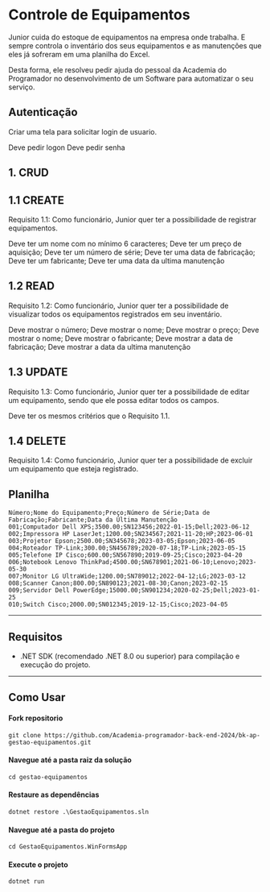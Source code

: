 # Controle de Equipamentos

Junior cuida do estoque de equipamentos na empresa onde trabalha. E sempre controla o inventário dos seus equipamentos e as manutenções que eles já sofreram em uma planilha do Excel.

Desta forma, ele resolveu pedir ajuda do pessoal da Academia do Programador no desenvolvimento de um Software para automatizar o seu serviço.  

## Autenticação

Criar uma tela para solicitar login de usuario.

Deve pedir logon
Deve pedir senha

## 1. CRUD
## 1.1 CREATE
Requisito 1.1: Como funcionário, Junior quer ter a possibilidade de registrar equipamentos.

Deve ter um nome com no mínimo 6 caracteres;
Deve ter um preço de aquisição;
Deve ter um número de série;
Deve ter uma data de fabricação;
Deve ter um fabricante;
Deve ter uma data da ultima manutenção

## 1.2 READ
Requisito 1.2: Como funcionário, Junior quer ter a possibilidade de visualizar todos os equipamentos registrados em seu inventário.

Deve mostrar o número;
Deve mostrar o nome;
Deve mostrar o preço;
Deve mostrar o nome;
Deve mostrar o fabricante;
Deve mostrar a data de fabricação;
Deve mostrar a data da ultima manutenção

## 1.3 UPDATE
Requisito 1.3: Como funcionário, Junior quer ter a possibilidade de editar um equipamento, sendo que ele possa editar todos os campos.

Deve ter os mesmos critérios que o Requisito 1.1.

## 1.4 DELETE
Requisito 1.4: Como funcionário, Junior quer ter a possibilidade de excluir um equipamento que esteja registrado.

## Planilha

```
Número;Nome do Equipamento;Preço;Número de Série;Data de Fabricação;Fabricante;Data da Última Manutenção
001;Computador Dell XPS;3500.00;SN123456;2022-01-15;Dell;2023-06-12
002;Impressora HP LaserJet;1200.00;SN234567;2021-11-20;HP;2023-06-01
003;Projetor Epson;2500.00;SN345678;2023-03-05;Epson;2023-06-05
004;Roteador TP-Link;300.00;SN456789;2020-07-18;TP-Link;2023-05-15
005;Telefone IP Cisco;600.00;SN567890;2019-09-25;Cisco;2023-04-20
006;Notebook Lenovo ThinkPad;4500.00;SN678901;2021-06-10;Lenovo;2023-05-30
007;Monitor LG UltraWide;1200.00;SN789012;2022-04-12;LG;2023-03-12
008;Scanner Canon;800.00;SN890123;2021-08-30;Canon;2023-02-15
009;Servidor Dell PowerEdge;15000.00;SN901234;2020-02-25;Dell;2023-01-25
010;Switch Cisco;2000.00;SN012345;2019-12-15;Cisco;2023-04-05
```

---
## Requisitos

- .NET SDK (recomendado .NET 8.0 ou superior) para compilação e execução do projeto.
---
## Como Usar

#### Fork repositorio
```
git clone https://github.com/Academia-programador-back-end-2024/bk-ap-gestao-equipamentos.git
```

#### Navegue até a pasta raiz da solução
```
cd gestao-equipamentos
```

#### Restaure as dependências
```
dotnet restore .\GestaoEquipamentos.sln
```

#### Navegue até a pasta do projeto
```
cd GestaoEquipamentos.WinFormsApp
```

#### Execute o projeto
```
dotnet run
```